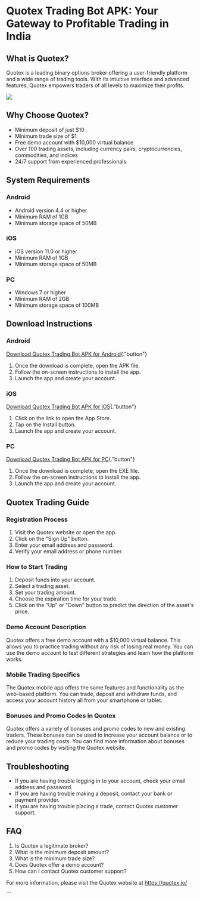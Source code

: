 # Quotex Trading Bot APK: Your Gateway to Profitable Trading in India

## What is Quotex?

Quotex is a leading binary options broker offering a user-friendly
platform and a wide range of trading tools. With its intuitive interface
and advanced features, Quotex empowers traders of all levels to maximize
their profits.

[![](https://static.quotex.io/files/5_en/300_250.jpg)](https://traff.sbs/brokerqxsignupf)

## Why Choose Quotex?

-   Minimum deposit of just \$10
-   Minimum trade size of \$1
-   Free demo account with \$10,000 virtual balance
-   Over 100 trading assets, including currency pairs, cryptocurrencies,
    commodities, and indices
-   24/7 support from experienced professionals

## System Requirements

### Android

-   Android version 4.4 or higher
-   Minimum RAM of 1GB
-   Minimum storage space of 50MB

### iOS

-   iOS version 11.0 or higher
-   Minimum RAM of 1GB
-   Minimum storage space of 50MB

### PC

-   Windows 7 or higher
-   Minimum RAM of 2GB
-   Minimum storage space of 100MB

## Download Instructions

### Android

[Download Quotex Trading Bot APK for
Android](\%22https://traff.sbs/quotexonelink\%22){."button"}

1.  Once the download is complete, open the APK file.
2.  Follow the on-screen instructions to install the app.
3.  Launch the app and create your account.

### iOS

[Download Quotex Trading Bot APK for
iOS](\%22https://traff.sbs/quotexonelink\%22){."button"}

1.  Click on the link to open the App Store.
2.  Tap on the Install button.
3.  Launch the app and create your account.

### PC

[Download Quotex Trading Bot APK for
PC](\%22https://traff.sbs/quotexonelink\%22){."button"}

1.  Once the download is complete, open the EXE file.
2.  Follow the on-screen instructions to install the app.
3.  Launch the app and create your account.

## Quotex Trading Guide

### Registration Process

1.  Visit the Quotex website or open the app.
2.  Click on the "Sign Up" button.
3.  Enter your email address and password.
4.  Verify your email address or phone number.

### How to Start Trading

1.  Deposit funds into your account.
2.  Select a trading asset.
3.  Set your trading amount.
4.  Choose the expiration time for your trade.
5.  Click on the "Up" or "Down" button to predict the
    direction of the asset\'s price.

### Demo Account Description

Quotex offers a free demo account with a \$10,000 virtual balance. This
allows you to practice trading without any risk of losing real money.
You can use the demo account to test different strategies and learn how
the platform works.

### Mobile Trading Specifics

The Quotex mobile app offers the same features and functionality as the
web-based platform. You can trade, deposit and withdraw funds, and
access your account history all from your smartphone or tablet.

### Bonuses and Promo Codes in Quotex

Quotex offers a variety of bonuses and promo codes to new and existing
traders. These bonuses can be used to increase your account balance or
to reduce your trading costs. You can find more information about
bonuses and promo codes by visiting the Quotex website.

## Troubleshooting

-   If you are having trouble logging in to your account, check your
    email address and password.
-   If you are having trouble making a deposit, contact your bank or
    payment provider.
-   If you are having trouble placing a trade, contact Quotex customer
    support.

## FAQ

1.  Is Quotex a legitimate broker?
2.  What is the minimum deposit amount?
3.  What is the minimum trade size?
4.  Does Quotex offer a demo account?
5.  How can I contact Quotex customer support?

For more information, please visit the Quotex website at
https://quotex.io/

\`\`\`

